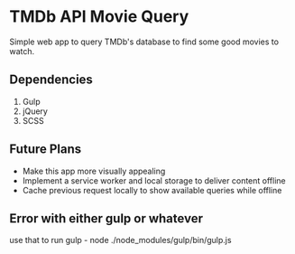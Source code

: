 # TMDb API Movie Query

Simple web app to query TMDb's database to find some good movies to watch.

## Dependencies
<ol>
<li>Gulp</li>
<li>jQuery</li>
<li>SCSS</li>
</ol>

## Future Plans

<ul>
<li>Make this app more visually appealing</li>
<li>Implement a service worker and local storage to deliver content offline</li>
<li>Cache previous request locally to show available queries while offline</li>
</ul>

## Error with either gulp or whatever

use that to run gulp - node ./node_modules/gulp/bin/gulp.js